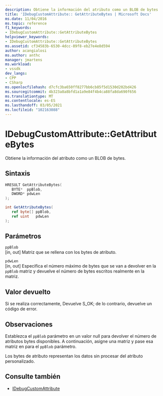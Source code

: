 ```yaml
---
description: Obtiene la información del atributo como un BLOB de bytes.
title: 'IDebugCustomAttribute:: GetAttributeBytes | Microsoft Docs'
ms.date: 11/04/2016
ms.topic: reference
f1_keywords:
- IDebugCustomAttribute::GetAttributeBytes
helpviewer_keywords:
- IDebugCustomAttribute::GetAttributeBytes
ms.assetid: cf34583b-6530-4dcc-89f8-eb27e4e8d594
author: acangialosi
ms.author: anthc
manager: jmartens
ms.workload:
- vssdk
dev_langs:
- CPP
- CSharp
ms.openlocfilehash: d7cfc3ba650ff8277bb6cb85f5d1530d202bd426
ms.sourcegitcommit: 4b323a8a8bfd1a1a9e84f4b4ca88fa8da690f656
ms.translationtype: MT
ms.contentlocale: es-ES
ms.lasthandoff: 03/05/2021
ms.locfileid: "102163088"
---
```

# <a name="idebugcustomattributegetattributebytes"></a>IDebugCustomAttribute::GetAttributeBytes
Obtiene la información del atributo como un BLOB de bytes.

## <a name="syntax"></a>Sintaxis

```cpp
HRESULT GetAttributeBytes( 
   BYTE*  ppBlob,
   DWORD* pdwLen
);
```

```csharp
int GetAttributeBytes(
   ref byte[] ppBlob,
   ref uint   pdwLen
);
```

## <a name="parameters"></a>Parámetros
`ppBlob`\
[in, out] Matriz que se rellena con los bytes de atributo.

`pdwLen`\
[in, out] Especifica el número máximo de bytes que se van a devolver en la `ppBlob` matriz y devuelve el número de bytes escritos realmente en la matriz.

## <a name="return-value"></a>Valor devuelto
 Si se realiza correctamente, Devuelve S_OK; de lo contrario, devuelve un código de error.

## <a name="remarks"></a>Observaciones
 Establezca el `ppBlob` parámetro en un valor null para devolver el número de atributos bytes disponibles. A continuación, asigne una matriz y pase esa matriz en para el `ppBlob` parámetro.

 Los bytes de atributo representan los datos sin procesar del atributo personalizado.

## <a name="see-also"></a>Consulte también
- [IDebugCustomAttribute](../../../extensibility/debugger/reference/idebugcustomattribute.md)
